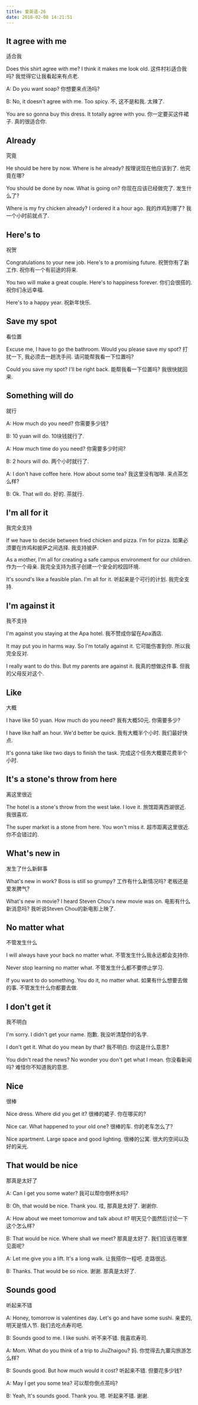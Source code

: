 ```yaml
---
title: 爱英语-26
date: 2018-02-08 14:21:51
---
```


## It agree with me
适合我

Does this shirt agree with me? I think it makes me look old.
这件村衫适合我吗? 我觉得它让我看起来有点老.

A: Do you want soap?
你想要来点汤吗?

B: No, it doesn't agree with me. Too spicy.
不, 这不是和我. 太辣了.

You are so gonna buy this dress. It totally agree with you.
你一定要买这件裙子. 真的很适合你.

## Already
究竟

He should be here by now. Where is he already?
按理说现在他应该到了. 他究竟在哪?

You should be done by now. What is going on?
你现在应该已经做完了. 发生什么了?

Where is my fry chicken already? I ordered it a hour ago.
我的炸鸡到哪了? 我一个小时前就点了.

## Here's to
祝贺

Congratulations to your new job. Here's to a promising future.
祝贺你有了新工作. 祝你有一个有前途的将来.

You two will make a great couple. Here's to happiness forever.
你们会很搭的. 祝你们永远幸福.

Here's to a happy year.
祝新年快乐.

## Save my spot
看位置

Excuse me, I have to go the bathroom. Would you please save my spot?
打扰一下, 我必须去一趟洗手间. 请问能帮我看一下位置吗?

Could you save my spot? I'll be right back.
能帮我看一下位置吗? 我很快就回来.

## Something will do
就行

A: How much do you need?
你需要多少钱?

B: 10 yuan will do.
10块钱就行了.

A: How much time do you need?
你需要多少时间?

B: 2 hours will do.
两个小时就行了.

A: I don't have coffee here. How about some tea?
我这里没有咖啡. 来点茶怎么样?

B: Ok. That will do.
好的. 茶就行.

## I'm all for it
我完全支持

If we have to decide between fried chicken and pizza. I'm for pizza.
如果必须要在炸鸡和披萨之间选择. 我支持披萨.

As a mother, I'm all for creating a safe campus environment for our children.
作为一个母亲. 我完全支持为孩子创建一个安全的校园环境.

It's sound's like a feasible plan. I'm all for it.
听起来是个可行的计划. 我完全支持.

## I'm against it
我不支持

I'm against you staying at the Apa hotel.
我不赞成你留在Apa酒店.

It may put you in harms way. So I'm totally against it.
它可能伤害到你. 所以我完全反对.

I really want to do this. But my parents are against it.
我真的想做这件事. 但我的父母反对这个.

## Like
大概

I have like 50 yuan. How much do you need?
我有大概50元. 你需要多少?

I have like half an hour. We'd better be quick.
我有大概半个小时. 我们最好快点.

It's gonna take like two days to finish the task.
完成这个任务大概要花费半个小时.

## It's a stone's throw from here
离这里很近

The hotel is a stone's throw from the west lake. I love it.
旅馆距离西湖很近. 我很喜欢.

The super market is a stone from here. You won't miss it.
超市距离这里很近. 你不会错过的.

## What's new in
发生了什么新鲜事

What's new in work? Boss is still so grumpy?
工作有什么新情况吗? 老板还是爱发脾气?

What's new in movie? I heard Steven Chou's new movie was on.
电影有什么新消息吗? 我听说Steven Chou的新电影上映了.

## No matter what
不管发生什么

I will always have your back no matter what.
不管发生什么我永远都会支持你.

Never stop learning no matter what.
不管发生什么都不要停止学习.

If you want to do something. You do it, no matter what.
如果有什么想要去做的事. 不管发生什么你都要去做.

## I don't get it
我不明白

I'm sorry. I didn't get your name.
抱歉. 我没听清楚你的名字.

I don't get it. What do you mean by that?
我不明白. 你这是什么意思?

You didn't read the news? No wonder you don't get what I mean.
你没看新闻吗? 难怪你不知道我的意思.

## Nice
很棒

Nice dress. Where did you get it?
很棒的裙子. 你在哪买的?

Nice car. What happened to your old one?
很棒的车. 你的老车怎么了?

Nice apartment. Large space and good lighting.
很棒的公寓. 很大的空间以及好的采光.

## That would be nice
那真是太好了

A: Can I get you some water?
我可以帮你倒杯水吗?

B: Oh, that would be nice. Thank you.
哇, 那真是太好了. 谢谢你.

A: How about we meet tomorrow and talk about it?
明天见个面然后讨论一下这个怎么样?

B: That would be nice. Where shall we meet?
那真是太好了. 我们应该在哪里见面呢?

A: Let me give you a lift. It's a long walk.
让我搭你一程吧. 走路很远.

B: Thanks. That would be so nice.
谢谢. 那真是太好了.

## Sounds good
听起来不错

A: Honey, tomorrow is valentines day. Let's go and have some sushi.
亲爱的, 明天是情人节. 我们去吃点寿司吧.

B: Sounds good to me. I like sushi.
听不来不错. 我喜欢寿司.

A: Mom. What do you think of a trip to JiuZhaigou?
妈. 你觉得去九寨沟旅游怎么样?

B: Sounds good. But how much would it cost?
听起来不错. 但要花多少钱?

A: May I get you some tea?
可以帮你倒点茶吗?

B: Yeah, It's sounds good. Thank you.
嗯. 听起来不错. 谢谢.

